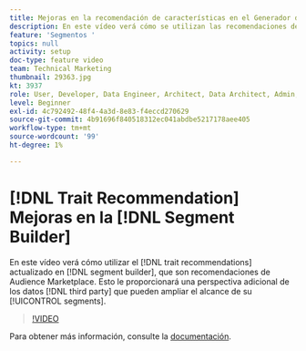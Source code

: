 ```yaml
---
title: Mejoras en la recomendación de características en el Generador de segmentos
description: En este vídeo verá cómo se utilizan las recomendaciones de características actualizadas en el generador de segmentos, que son recomendaciones de Audience Marketplace. Esto le proporcionará información adicional sobre los datos de terceros que pueden ampliar el alcance de sus segmentos.
feature: 'Segmentos '
topics: null
activity: setup
doc-type: feature video
team: Technical Marketing
thumbnail: 29363.jpg
kt: 3937
role: User, Developer, Data Engineer, Architect, Data Architect, Admin, Leader
level: Beginner
exl-id: 4c792492-48f4-4a3d-8e83-f4eccd270629
source-git-commit: 4b91696f840518312ec041abdbe5217178aee405
workflow-type: tm+mt
source-wordcount: '99'
ht-degree: 1%

---
```


# [!DNL Trait Recommendation] Mejoras en la  [!DNL Segment Builder]

En este vídeo verá cómo utilizar el [!DNL trait recommendations] actualizado en [!DNL segment builder], que son recomendaciones de Audience Marketplace. Esto le proporcionará una perspectiva adicional de los datos [!DNL third party] que pueden ampliar el alcance de su [!UICONTROL segments].

>[!VIDEO](https://video.tv.adobe.com/v/29363/?quality=12)

Para obtener más información, consulte la [documentación](https://docs.adobe.com/help/en/audience-manager/user-guide/features/segments/trait-recommendations.html).
